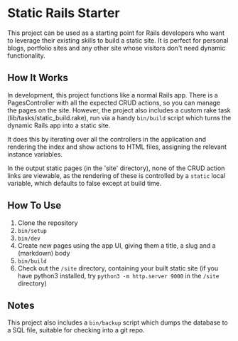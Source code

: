 # Static Rails Starter

This project can be used as a starting point for Rails developers who want to leverage their existing skills to build a static site. It is perfect for personal blogs, portfolio sites and any other site whose visitors don't need dynamic functionality.

## How It Works

In development, this project functions like a normal Rails app. There is a PagesController with all the expected CRUD actions, so you can manage the pages on the site. However, the project also includes a custom rake task (lib/tasks/static_build.rake), run via a handy `bin/build` script which turns the dynamic Rails app into a static site. 

It does this by iterating over all the controllers in the application and rendering the index and show actions to HTML files, assigning the relevant instance variables. 

In the output static pages (in the 'site' directory), none of the CRUD action links are viewable, as the rendering of these is controlled by a `static` local variable, which defaults to false except at build time.

## How To Use

1. Clone the repository
2. `bin/setup`
3. `bin/dev`
4. Create new pages using the app UI, giving them a title, a slug and a (markdown) body
5. `bin/build`
6. Check out the `/site` directory, containing your built static site (if you have python3 installed, try `python3 -m http.server 9000` in the `/site` directory)

## Notes

This project also includes a `bin/backup` script which dumps the database to a SQL file, suitable for checking into a git repo.